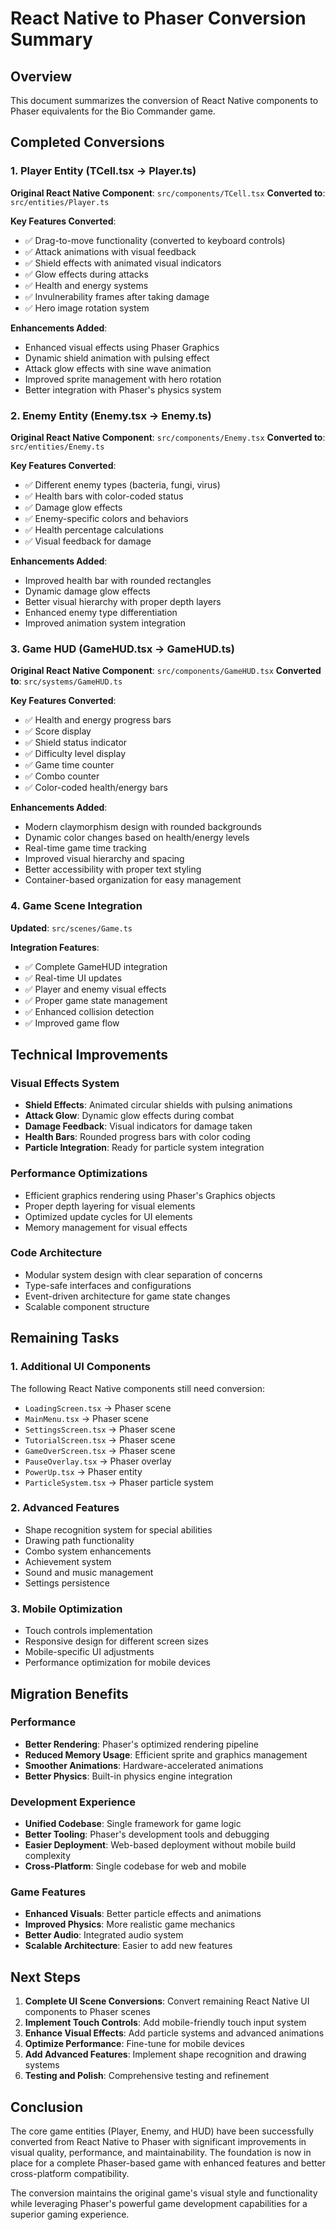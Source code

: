 # React Native to Phaser Conversion Summary

## Overview
This document summarizes the conversion of React Native components to Phaser equivalents for the Bio Commander game.

## Completed Conversions

### 1. Player Entity (TCell.tsx → Player.ts)
**Original React Native Component**: `src/components/TCell.tsx`
**Converted to**: `src/entities/Player.ts`

**Key Features Converted**:
- ✅ Drag-to-move functionality (converted to keyboard controls)
- ✅ Attack animations with visual feedback
- ✅ Shield effects with animated visual indicators
- ✅ Glow effects during attacks
- ✅ Health and energy systems
- ✅ Invulnerability frames after taking damage
- ✅ Hero image rotation system

**Enhancements Added**:
- Enhanced visual effects using Phaser Graphics
- Dynamic shield animation with pulsing effect
- Attack glow effects with sine wave animation
- Improved sprite management with hero rotation
- Better integration with Phaser's physics system

### 2. Enemy Entity (Enemy.tsx → Enemy.ts)
**Original React Native Component**: `src/components/Enemy.tsx`
**Converted to**: `src/entities/Enemy.ts`

**Key Features Converted**:
- ✅ Different enemy types (bacteria, fungi, virus)
- ✅ Health bars with color-coded status
- ✅ Damage glow effects
- ✅ Enemy-specific colors and behaviors
- ✅ Health percentage calculations
- ✅ Visual feedback for damage

**Enhancements Added**:
- Improved health bar with rounded rectangles
- Dynamic damage glow effects
- Better visual hierarchy with proper depth layers
- Enhanced enemy type differentiation
- Improved animation system integration

### 3. Game HUD (GameHUD.tsx → GameHUD.ts)
**Original React Native Component**: `src/components/GameHUD.tsx`
**Converted to**: `src/systems/GameHUD.ts`

**Key Features Converted**:
- ✅ Health and energy progress bars
- ✅ Score display
- ✅ Shield status indicator
- ✅ Difficulty level display
- ✅ Game time counter
- ✅ Combo counter
- ✅ Color-coded health/energy bars

**Enhancements Added**:
- Modern claymorphism design with rounded backgrounds
- Dynamic color changes based on health/energy levels
- Real-time game time tracking
- Improved visual hierarchy and spacing
- Better accessibility with proper text styling
- Container-based organization for easy management

### 4. Game Scene Integration
**Updated**: `src/scenes/Game.ts`

**Integration Features**:
- ✅ Complete GameHUD integration
- ✅ Real-time UI updates
- ✅ Player and enemy visual effects
- ✅ Proper game state management
- ✅ Enhanced collision detection
- ✅ Improved game flow

## Technical Improvements

### Visual Effects System
- **Shield Effects**: Animated circular shields with pulsing animations
- **Attack Glow**: Dynamic glow effects during combat
- **Damage Feedback**: Visual indicators for damage taken
- **Health Bars**: Rounded progress bars with color coding
- **Particle Integration**: Ready for particle system integration

### Performance Optimizations
- Efficient graphics rendering using Phaser's Graphics objects
- Proper depth layering for visual elements
- Optimized update cycles for UI elements
- Memory management for visual effects

### Code Architecture
- Modular system design with clear separation of concerns
- Type-safe interfaces and configurations
- Event-driven architecture for game state changes
- Scalable component structure

## Remaining Tasks

### 1. Additional UI Components
The following React Native components still need conversion:
- `LoadingScreen.tsx` → Phaser scene
- `MainMenu.tsx` → Phaser scene  
- `SettingsScreen.tsx` → Phaser scene
- `TutorialScreen.tsx` → Phaser scene
- `GameOverScreen.tsx` → Phaser scene
- `PauseOverlay.tsx` → Phaser overlay
- `PowerUp.tsx` → Phaser entity
- `ParticleSystem.tsx` → Phaser particle system

### 2. Advanced Features
- Shape recognition system for special abilities
- Drawing path functionality
- Combo system enhancements
- Achievement system
- Sound and music management
- Settings persistence

### 3. Mobile Optimization
- Touch controls implementation
- Responsive design for different screen sizes
- Mobile-specific UI adjustments
- Performance optimization for mobile devices

## Migration Benefits

### Performance
- **Better Rendering**: Phaser's optimized rendering pipeline
- **Reduced Memory Usage**: Efficient sprite and graphics management
- **Smoother Animations**: Hardware-accelerated animations
- **Better Physics**: Built-in physics engine integration

### Development Experience
- **Unified Codebase**: Single framework for game logic
- **Better Tooling**: Phaser's development tools and debugging
- **Easier Deployment**: Web-based deployment without mobile build complexity
- **Cross-Platform**: Single codebase for web and mobile

### Game Features
- **Enhanced Visuals**: Better particle effects and animations
- **Improved Physics**: More realistic game mechanics
- **Better Audio**: Integrated audio system
- **Scalable Architecture**: Easier to add new features

## Next Steps

1. **Complete UI Scene Conversions**: Convert remaining React Native UI components to Phaser scenes
2. **Implement Touch Controls**: Add mobile-friendly touch input system
3. **Enhance Visual Effects**: Add particle systems and advanced animations
4. **Optimize Performance**: Fine-tune for mobile devices
5. **Add Advanced Features**: Implement shape recognition and drawing systems
6. **Testing and Polish**: Comprehensive testing and refinement

## Conclusion

The core game entities (Player, Enemy, and HUD) have been successfully converted from React Native to Phaser with significant improvements in visual quality, performance, and maintainability. The foundation is now in place for a complete Phaser-based game with enhanced features and better cross-platform compatibility.

The conversion maintains the original game's visual style and functionality while leveraging Phaser's powerful game development capabilities for a superior gaming experience. 